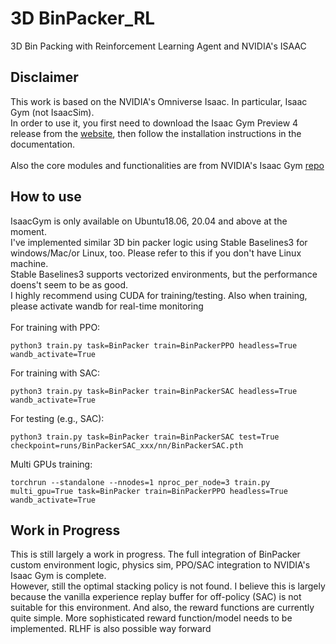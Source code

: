 # 3D BinPacker_RL
3D Bin Packing with Reinforcement Learning Agent and NVIDIA's ISAAC

## Disclaimer

This work is based on the NVIDIA's Omniverse Isaac. In particular, Isaac Gym (not IsaacSim).<br/>
In order to use it, you first need to download the Isaac Gym Preview 4 release from the [website](https://developer.nvidia.com/isaac-gym), then follow the installation instructions in the documentation.
<br/><br/>
Also the core modules and functionalities are from NVIDIA's Isaac Gym [repo](https://github.com/NVIDIA-Omniverse/IsaacGymEnvs/)


## How to use
IsaacGym is only available on Ubuntu18.06, 20.04 and above at the moment. <br/>
I've implemented similar 3D bin packer logic using Stable Baselines3 for windows/Mac/or Linux, too. Please refer to this if you don't have Linux machine.<br/>
Stable Baselines3 supports vectorized environments, but the performance doens't seem to be as good.
<br/>
I highly recommend using CUDA for training/testing. Also when training, please activate wandb for real-time monitoring <br/>
<br/>
For training with PPO:
```
python3 train.py task=BinPacker train=BinPackerPPO headless=True wandb_activate=True
```

For training with SAC:
```
python3 train.py task=BinPacker train=BinPackerSAC headless=True wandb_activate=True
```

For testing (e.g., SAC):
```
python3 train.py task=BinPacker train=BinPackerSAC test=True checkpoint=runs/BinPackerSAC_xxx/nn/BinPackerSAC.pth
```

Multi GPUs training:
```
torchrun --standalone --nnodes=1 nproc_per_node=3 train.py multi_gpu=True task=BinPacker train=BinPackerPPO headless=True wandb_activate=True
```


## Work in Progress
This is still largely a work in progress. The full integration of BinPacker custom environment logic, physics sim, PPO/SAC integration to NVIDIA's Isaac Gym is complete. <br/>
However, still the optimal stacking policy is not found. I believe this is largely because the vanilla experience replay buffer for off-policy (SAC) is not suitable for this environment. And also, the reward functions are currently quite simple. More sophisticated reward function/model needs to be implemented. RLHF is also possible way forward
